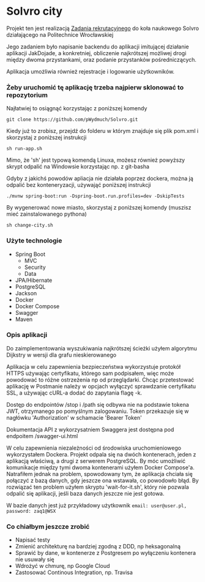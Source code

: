 # Solvro city 

Projekt ten jest realizacją [Zadania rekrutacyjnego](https://github.com/Solvro/rekrutacja#backend)
do koła naukowego Solvro działającego na Politechnice Wrocławskiej

Jego zadaniem było napisanie backendu do aplikacji imitującej działanie aplikacji JakDojade, a
konkretniej, obliczenie najkrótszej możliwej drogi między dwoma przystankami, oraz podanie przystanków pośredniczących.

Aplikacja umożliwia również rejestracje i logowanie użytkowników.

### Żeby uruchomić tę aplikację  trzeba najpierw sklonować to repozytorium
Najłatwiej to osiągnąć korzystając z poniższej komendy      

``` git clone https://github.com/pWydmuch/Solvro.git ```

Kiedy już to zrobisz, przejdź do folderu w którym znajduje się plik pom.xml i skorzystaj z poniższej instrukcji

``` sh run-app.sh ```

Mimo, że 'sh' jest typową komendą Linuxa, możesz również powyższy skrypt odpalić na Windowsie korzystając np. z git-basha

Gdyby z jakichś powodów apliacja nie działała poprzez dockera, można ją odpalić bez konteneryzacji, używająć poniższej instrukcji
 
``` ./mvnw spring-boot:run -Dspring-boot.run.profiles=dev -DskipTests ```

By wygenerować nowe miasto, skorzystaj z poniższej komendy (muszisz mieć zainstalowanego pythona)

``` sh change-city.sh ```

### Użyte technologie

* Spring Boot
  * MVC
  * Security
  * Data  
* JPA/Hibernate
* PostgreSQL
* Jackson
* Docker
* Docker Compose
* Swagger
* Maven

### Opis aplikacji

Do zaimplementowania wyszukiwania najkrótszej ścieżki użyłem algorytmu Dijkstry w wersji dla grafu nieskierowanego

Aplikacja w celu zapewnienia bezpieczeństwa wykorzystuje protokół HTTPS używając certyfikatu, którego sam podpisałem, więc może powodować to różne ostrzeżenia np od przeglądarki.
Chcąc przetestować aplikację w Postmanie należy w opcjach wyłączyć sprawdzanie certyfikatu SSL, a używając cURL-a dodać do zapytania flagę -k.

Dostęp do endpointów /stop i /path się  odbywa nie na podstawie tokena JWT, otrzymanego po pomyślnym zalogowaniu. Token przekazuje się w nagłówku 'Authorization' w schamacie 'Bearer Token'  

Dokumentacja API z wykorzysatniem Swaggera jest dostępna pod endpoitem /swagger-ui.html

W celu zapewnienia niezależności od środowiska uruchomieniowego wykorzystałem Dockera.
Projekt odpala się na dwóch kontenerach, jeden z aplikacją właściwą, a drugi z serwerem PostgreSQL.
By móc umożliwić komunikacje między tymi dwoma kontenerami użyłem Docker Compose'a. Natrafiłem jednak na problem, spowodowany tym, że
aplikacja chciała się połączyć z bazą danych, gdy jeszcze ona wstawała, co powodowło błąd.
By rozwiązać ten problem użyłem skryptu 'wait-for-it.sh', który nie pozwala odpalić się aplikacji, jeśli baza danych jeszcze nie jest gotowa.

W bazie danych jest już przykładowy użytkownik
```email: user@user.pl, password: zaq1@WSX```
 
### Co chiałbym jeszcze zrobić

* Napisać testy
* Zmienić architekturę na bardziej zgodną z DDD, np heksagonalną
* Sprawić by dane, w kontenerze z Postgresem po wyłączeniu kontenera nie usuwały się
* Wdrożyć w chmurę, np Google Cloud
* Zastosować Continous Integration, np. Travisa 
